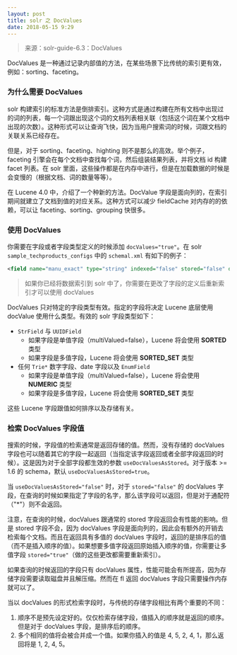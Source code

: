 ```yaml
---
layout: post
title: solr 之 DocValues
date: 2018-05-15 9:29
---
```


>   来源：solr-guide-6.3：DocValues

DocValues 是一种通过记录内部值的方法，在某些场景下比传统的索引更有效，例如：sorting、faceting。

<!-- more -->

### 为什么需要 DocValues

solr 构建索引的标准方法是倒排索引。这种方式是通过构建在所有文档中出现过的词的列表，每一个词跟出现这个词的文档列表相关联（包括这个词在某个文档中出现的次数）。这种形式可以让查询飞快，因为当用户搜索词的时候，词跟文档的关联关系已经存在。

但是，对于 sorting、faceting、highting 则不是那么的高效。举个例子，faceting 引擎会在每个文档中查找每个词，然后组装结果列表，并将文档 id 构建 facet 列表。在 solr 里面，这些操作都是在内存中进行，但是在加载数据的时候是会变慢的（根据文档、词的数量等等）。

在 Lucene 4.0 中，介绍了一个种新的方法。DocValue 字段是面向列的，在索引期间就建立了文档到值的对应关系。这种方式可以减少 fieldCache 对内存的的依赖，可以让 faceting、sorting、grouping 快很多。

### 使用 DocValues

你需要在字段或者字段类型定义的时候添加 `docValues="true"`。在 solr `sample_techproducts_configs` 中的 `schemal.xml` 有如下的例子：

```xml
<field name="manu_exact" type="string" indexed="false" stored="false" docValues="true" />
```

>   如果你已经将数据索引到 solr 中了，你需要在更改了字段的定义后重新索引才可以使用 docValues

DocValues 只对特定的字段类型有效。指定的字段将决定 Lucene 底层使用 docValue 使用什么类型。有效的 solr 字段类型如下：

-   `StrField` 与 `UUIDField`
    -   如果字段是单值字段（multiValued=false），Lucene 将会使用 **SORTED** 类型
    -   如果字段是多值字段，Lucene 将会使用 **SORTED_SET** 类型
-   任何 `Trie*` 数字字段、date 字段以及 `EnumField`
    -   如果字段是单值字段（multiValued=false），Lucene 将会使用 **NUMERIC** 类型
    -   如果字段是多值字段，Lucene 将会使用 **SORTED_SET** 类型

这些 Lucene 字段跟值如何排序以及存储有关。

### 检索 DocValues 字段值

搜索的时候，字段值的检索通常是返回存储的值。然而，没有存储的 docValues 字段也可以随着其它的字段一起返回（当指定该字段返回或者全部字段返回的时候）。这是因为对于全部字段都生效的参数 `useDocValuesAsStored`。对于版本 >= 1.6 的 schema，默认 `useDocValuesAsStored=true`。

当 `useDocValuesAsStored="false"` 时，对于 `stored="false"` 的 docValues 字段，在查询的时候如果指定了字段的名字，那么该字段可以返回，但是对于通配符（"*"）则不会返回。

注意，在查询的时候，docValues 跟通常的 stored 字段返回会有性能的影响。但是 stored 字段不会，因为 docValues 字段是面向列的，因此会有额外的开销去检索每个文档。而且在返回具有多值的 docValues 字段时，返回的是排序后的值（而不是插入顺序的值）。如果想要多值字段返回原始插入顺序的值，你需要让多值字段 `stored="true"`（做的这些更改都需要重新索引）。

如果查询的时候返回的字段只有 docValues 属性，性能可能会有所提高，因为存储字段需要读取磁盘并且解压缩。然而在 fl 返回 docValues 字段只需要操作内存就可以了。

当以 docValues 的形式检索字段时，与传统的存储字段相比有两个重要的不同：

1. 顺序不是预先设定好的。仅仅检索存储字段，值插入的顺序就是返回的顺序。但是对于 docValues 字段，是排序后的顺序。
2. 多个相同的值将会被合并成一个值。如果你插入的值是 4, 5, 2, 4, 1，那么返回将是 1, 2, 4, 5。





